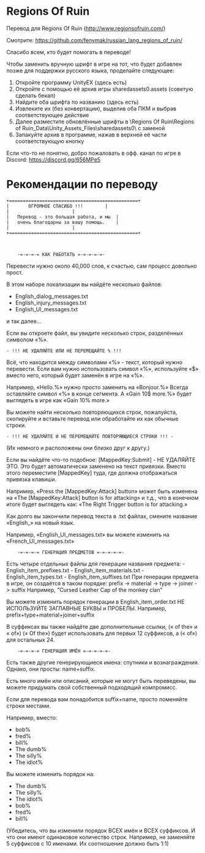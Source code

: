 # Regions Of Ruin
Перевод для Regions Of Ruin (http://www.regionsofruin.com/)

Смотрите: https://github.com/fenymak/russian_lang_regions_of_ruin/

Спасибо всем, кто будет помогать в переводе!

Чтобы заменить вручную шрифт в игре на тот, что будет добавлен позже для поддержки русского языка, проделайте следующее:

1. Откройте программу UnityEX (здесь есть)
2. Откройте с помощью её архив игры sharedassets0.assets (советую сделать бекап)
3. Найдите оба шрифта по названию (здесь есть)
4. Извлеките их (без конвертации), выделив оба ПКМ и выбрав соответствующее действие
5. Далее разместите обновлённые шрифты в \Regions Of Ruin\Regions of Ruin_Data\Unity_Assets_Files\sharedassets0\ с заменой
6. Запакуйте архив в программе, нажав в верхней её части соответствующую кнопку

Если что-то не понятно, добро пожаловать в офф. канал по игре в Discord: https://discord.gg/656MPe5

# Рекомендации по переводу


	+===============================================+
	|		ОГРОМНОЕ СПАСИБО !!!		|
	|						|
	|	Перевод - это большая работа, и мы	|
	|	очень благодарны за вашу помощь.	|
	|						|
	+===============================================+



		-=-=-=-= КАК РАБОТАТЬ =-=-=-=-=-

Перевести нужно около 40,000 слов,
к счастью, сам процесс довольно прост.

В этом наборе локализации вы найдёте несколько файлов:

- English_dialog_messages.txt
- English_injury_messages.txt
- English_UI_messages.txt

и так далее...

Если вы откроете файл, вы увидите несколько строк, разделённых символом «%».

	- !!! НЕ УДАЛЯЙТЕ ИЛИ НЕ ПЕРЕМЕЩАЙТЕ % !!!
	
Всё, что находится между символами «%» - текст, который нужно
перевести. Если вам нужно использовать символ «%», используйте «$»
вместо него, который будет заменён в игре на «%».

Например, «Hello.%» нужно просто заменить на «Bonjour.%»
Всегда оставляйте символ «%» в конце сегмента.
А «Gain 10$ more.%» будет выглядеть в игре как «Gain 10% more.»

Вы можете найти несколько повторяющихся строк, пожалуйста, скопируйте и вставьте перевод
или обработайте их как обычные строки.

	- !!! НЕ УДАЛЯЙТЕ И НЕ ПЕРЕМЕЩАЙТЕ ПОВТОРЯЮЩИЕСЯ СТРОКИ !!! -
(Их немного и расположены они близко друг к другу.)

Если вы найдёте что-то подобное: [MappedKey:Submit] - НЕ УДАЛЯЙТЕ ЭТО.
Это будет автоматически заменено на текст привязки. Вместо этого переместите
[MappedKey] туда, где должна отображаться привязка клавиши.

Например, «Press the [MappedKey:Attack] button» может быть изменена на
«The [MappedKey:Attack] button is for attacking» и т.д., что в конечном итоге будет выглядеть как:
«The Right Trigger button is for attacking.»

Как долго вы закончили перевод текста в .txt файлах, смените
название «English_» на новый язык.

Например, «English_UI_messages.txt» вы можете изменить
на «French_UI_messages.txt»

		-=-=-=-= ГЕНЕРАЦИЯ ПРЕДМЕТОВ =-=-=-=-=-

Есть четыре отдельных файлы для генерации названия предмета:
	- English_item_prefixes.txt
	- English_item_materials.txt
	- English_item_types.txt
	- English_item_suffixes.txt
При генерации предмета в игре, он создаётся в таком порядке:
	prefix -> material -> type -> joiner -> suffix
Например, "Cursed Leather Cap of the monkey clan"

Вы можете изменить порядок генерации в English_item_order.txt
НЕ ИСПОЛЬЗУЙТЕ ЗАГЛАВНЫЕ БУКВЫ и ПРОБЕЛЫ.
Например, prefix+type+material+joiner+suffix

В суффиксах вы также найдёте две дополнительные ссылки, (« of the» и « of»)
(« Of the») будет использовать для первых 12 суффиксов, а (« of») для остальных 24.

		-=-=-=-= ГЕНЕРАЦИЯ ИМЁН =-=-=-=-=-

Есть также другие генерирующиеся имена: спутники и вознаграждения. Однако, они просты: name+suffix.

Есть много имён или описаний, которые не могут быть переведены, вы можете придумать свой собственный подходящий компромисс.

Если для перевода вам понадобится suffix+name, просто поменяйте строки местами.

Например, вместо:
- bob%
- fred%
- bill%
- The dumb%
- The silly%
- The idiot%

Вы можете изменить порядок на:

- The dumb%
- The silly%
- The idiot%
- bob%
- fred%
- bill%

(Убедитесь, что вы изменили порядок ВСЕХ имён и ВСЕХ суффиксов. И что они имеют одинаковое количество строк. Например, не заменяйте 5 суффиксов с 10 именами. Их соотношение должно быть 1:1)





















